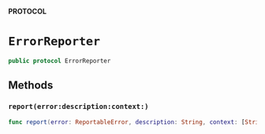**PROTOCOL**

# `ErrorReporter`

```swift
public protocol ErrorReporter
```

## Methods
### `report(error:description:context:)`

```swift
func report(error: ReportableError, description: String, context: [String: Any])
```
